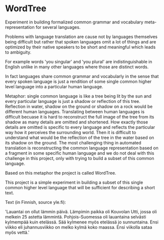 # WordTree
Experiment in building formalized common grammar and vocabulary meta-representation for several languages.

Problems with language translation are cause not by languages themselves being difficult but rather that spoken languages omit a lot of things and
are optimized by their native speakers to be short and meaningful which leads to ambiguity.

For example words 'you singular' and 'you plural' are indistinguishable in English unlike in many other languages where those are distinct words.

In fact languages share common grammar and vocabularly in the sense that every spoken language is just a rendition of some single common higher level language into a particular human language.

Metaphor: single common language is like a tree being lit by the sun and every particular language is just a shadow or reflection of this tree. Reflection in water, shadow on the ground or shadow on a rock would be different human languages. Translating between human languages is difficult becuase it is hard to reconstruct the full image of the tree from its shadow as many details are omitted and shortened. How exactly those details are omitted is specific to every language and reflects the particular way how it perceives the surrounding world. Then it is difficult to understand what would be the reflection of the tree in the water based on its shadow on the ground. The most challenging thing in automated translation is reconstructing the common language representation based on a fragment in some specific human language and we do not deal with this challenge in this project, only with trying to build a subset of this common language.

Based on this metaphor the project is called WordTree.

This project is a simple experiment in building a subset of this single common higher level language that will be sufficient for describing a short text.

Text (in Finnish, source yle.fi):

'Lauantai on ollut lämmin päivä. Lämpimin paikka oli Kouvolan Utti, jossa oli melkein 25 astetta lämmintä. Pohjois-Suomessa oli lauantaina selvästi kylmempää kuin etelässä. Sää kylmenee myös etelässä jo sunnuntaina. Ensi viikko eli juhannusviikko on melko kylmä koko maassa. Ensi viikolla sataa myös vettä.'

